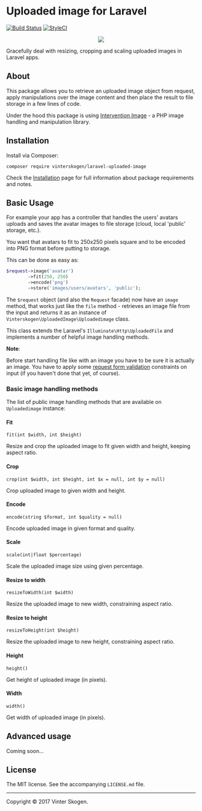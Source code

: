 # Uploaded image for Laravel

[![Build Status](https://travis-ci.org/vinterskogen/laravel-uploaded-image.svg?branch=master)](https://travis-ci.org/vinterskogen/laravel-uploaded-image) [![StyleCI](https://styleci.io/repos/103072768/shield?branch=master)](https://styleci.io/repos/103072768)

<p align="center"><a href="https://github.com/vinterskogen/laravel-uploaded-image" target="_blank"><img src="https://user-images.githubusercontent.com/8015372/30301362-f65eec58-9762-11e7-86cc-72137c48ba87.png"></a></p>

Gracefully deal with resizing, cropping and scaling uploaded images in Laravel
apps.

## About

This package allows you to retrieve an uploaded image object from request, apply
manipulations over the image content and then place the result to file storage
in a few lines of code.

Under the hood this package is using [Intervention Image](http://image.intervention.io/) -
a PHP image handling and manipulation library.

## Installation

Install via Composer:

`composer require vinterskogen/laravel-uploaded-image`

Check the [Installation](docs/installation.md) page for full information about
package requirements and notes.

## Basic Usage

For example your app has a controller that handles the users' avatars uploads 
and saves the avatar images to file storage (cloud, local 'public' storage,
etc.).

You want that avatars to fit to 250x250 pixels square and to be encoded
into PNG format before putting to storage.

This can be done as easy as:

```php
$request->image('avatar')
        ->fit(250, 250)
        ->encode('png')
        ->store('images/users/avatars', 'public');
```

The `$request` object (and also the `Request` facade) now have an `image`
method, that works just like the `file` method - retrieves an image file from the
input and returns it as an instance of `Vinterskogen\UploadedImage\Uploadedimage`
class. 

This class extends the Laravel's `Illuminate\Http\UploadedFile` and implements
a number of helpful image handling methods.

**Note**: 

Before start handling file like with an image you have to be sure it is actually 
an image. You have to apply some [request form validation](https://laravel.com/docs/master/validation#form-request-validation) constraints on input (if you haven't done that yet, of course).

### Basic image handling methods

The list of public image handling methods that are available on `Uploadedimage` 
instance:

#### Fit

`fit(int $width, int $height)` 

Resize and crop the uploaded image to fit given width and height, keeping aspect 
ratio.

#### Crop

`crop(int $width, int $height, int $x = null, int $y = null)`

Crop uploaded  image to given width and height.

#### Encode

`encode(string $format, int $quality = null)` 

Encode uploaded image in given format and quality.

#### Scale

`scale(int|float $percentage)`

Scale the uploaded image size using given percentage.

#### Resize to width

`resizeToWidth(int $width)` 

Resize the uploaded image to new width, constraining aspect ratio. 

#### Resize to height

`resizeToHeight(int $height)`

Resize the uploaded image to new height,  constraining aspect ratio.

#### Height

`height()`

Get height of uploaded image (in pixels).

#### Width

`width()`

Get width of uploaded image (in pixels).

## Advanced usage

Coming soon...

## License

The MIT license. See the accompanying `LICENSE.md` file.

--------------------------------------------------------------------------------

Copyright © 2017 Vinter Skogen.

